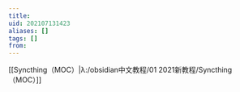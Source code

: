 ```yaml
---
title: 
uid: 202107131423
aliases: []
tags: []
from: 
---
```

[[Syncthing（MOC）|λ:/obsidian中文教程/01 2021新教程/Syncthing（MOC）]]